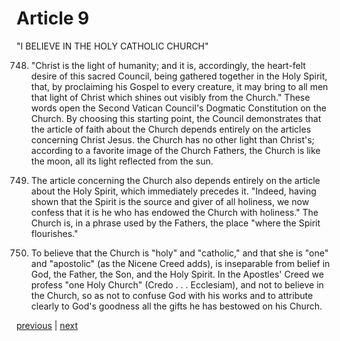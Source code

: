 # Article 9

"I BELIEVE IN THE HOLY CATHOLIC CHURCH"

748. "Christ is the light of humanity; and it is, accordingly, the heart-felt desire of this sacred Council, being gathered together in the Holy Spirit, that, by proclaiming his Gospel to every creature, it may bring to all men that light of Christ which shines out visibly from the Church." These words open the Second Vatican Council's Dogmatic Constitution on the Church. By choosing this starting point, the Council demonstrates that the article of faith about the Church depends entirely on the articles concerning Christ Jesus. the Church has no other light than Christ's; according to a favorite image of the Church Fathers, the Church is like the moon, all its light reflected from the sun.

749. The article concerning the Church also depends entirely on the article about the Holy Spirit, which immediately precedes it. "Indeed, having shown that the Spirit is the source and giver of all holiness, we now confess that it is he who has endowed the Church with holiness." The Church is, in a phrase used by the Fathers, the place "where the Spirit flourishes."

750. To believe that the Church is "holy" and "catholic," and that she is "one" and "apostolic" (as the Nicene Creed adds), is inseparable from belief in God, the Father, the Son, and the Holy Spirit. In the Apostles' Creed we profess "one Holy Church" (Credo . . . Ecclesiam), and not to believe in the Church, so as not to confuse God with his works and to attribute clearly to God's goodness all the gifts he has bestowed on his Church.

[previous](https://github.com/Tenari/non-fiction/blob/master/catechism/__P25.md) | [next](https://github.com/Tenari/non-fiction/blob/master/catechism/__P27.md)